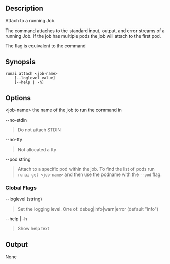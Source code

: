## Description

Attach to a running Job.

The command attaches to the standard input, output, and error streams of a running Job. If the job has multiple pods the job will attach to the first pod. 

   The flag is equivalent to the command



## Synopsis

    runai attach <job-name>
        [--loglevel value] 
        [--help | -h]


## Options

<job-name\> the name of the job to run the command in

--no-stdin    
> Do not attach STDIN

--no-tty       
> Not allocated a tty

--pod string   
> Attach to a specific pod within the job. To find the list of pods run ``runai get <job-name>`` and then use the podname with the ``--pod`` flag.

### Global Flags

--loglevel (string)

> Set the logging level. One of: debug|info|warn|error (default "info")


--help | -h

>  Show help text

## Output

None